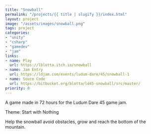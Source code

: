 ```yaml
---
title: "Snowball"
permalink: "/projects/{{ title | slugify }}/index.html"
layout: project
image: "/assets/images/snowball.png"
tags: project
categories:
- "unity"
- "csharp"
- "gamedev"
- "jam"
links:
- name: Play
  url: https://lblotta.itch.io/snowball
- name: Jam Entry
  url: https://ldjam.com/events/ludum-dare/45/snowball-1
- name: Souce Code
  url: https://bitbucket.org/blotta/ld45-snowball/src/master/
priority: 0
---
```


A game made in 72 hours for the Ludum Dare 45 game jam.

Theme: Start with Nothing

Help the snowball avoid obstacles, grow and reach the bottom of the mountain.